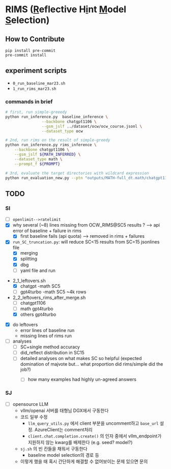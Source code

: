 # RIMS (<u>R</u>eflective H<u>i</u>nt <u>M</u>odel <u>S</u>election)

## How to Contribute
```
pip install pre-commit
pre-commit install
```

## experiment scripts
- `0_run_baseline_mar23.sh`
- `1_run_rims_mar23.sh`

### commands in brief
```bash
# first, run simple-greeedy
python run_inference.py  baseline_inference \
                --backbone chatgpt1106 \
                --gsm_jslf ../dataset/ocw/ocw_course.jsonl \
                --dataset_type ocw

# 2nd, run rims on the result of simple-greedy
python run_inference.py rims_inference \
    --backbone chatgpt1106 \
    --gsm_jslf ${MATH_INFERRED} \
    --dataset_type math \
    --prompt_f ${PROMPT}

# 3rd, evaluate the target directories with wildcard expression
python run_evaluation_new.py --ptn "outputs/MATH-full_dt.math/chatgpt1106/*/*jsonl" --eval_type math --outf math1106_results.txt
```

## TODO
### SI
- [ ] `openlimit-->ratelimit`
- [x] why several (~8) lines missing from OCW_RIMS@SC5 results ? --> api error of baseline + failure in rims
  - [x] first baseline fails (api quota) --> removed in rims + failures
- [x] `run_SC_truncation.py`: will reduce SC\<15 results from SC=15 jsonlines file
  - [x] merging
  - [x] splitting
  - [x] dbg
  - [ ] yaml file and run
- 2_1_leftovers.sh
  - [x] chatgpt -math SC5
  - [ ] gpt4turbo -math SC5 ~4k rows
- 2_2_leftovers_rims_after_merge.sh
  - [ ] chatgpt1106
  - [ ] math gpt4turbo
  - [x] others gpt4turbo
- [x] do leftovers
  - error lines of baseline run
  - missing lines of rims run
- [ ] analyses
  - [ ] SC+single method accuracy
  - [ ] did_reflect distribution in SC15
  - [ ] detailed analyses on what makes SC so helpful (expected domination of majvote but... what proportion did rims/simple did the job?)
    - [ ] how many examples had highly un-agreed answers



### SJ
- [ ] opensource LLM
  - vllm/openai 서버를 태형님 DGX에서 구동한다
  - 코드 일부 수정
    - `llm_query_utils.py` 에서 client 부분을 uncomment하고 `base_url` 설정. AzureClient는 comment처리
    - `client.chat.completion.create()` 의 인자 중에서 vllm_endpoint가 지원하지 않는 kwarg를 배제한다 (e.g. seed? model?)
  - `sj.sh` 의 빈 칸들을 채워서 구동한다
    - baseline model selection의 경로 등
  - 이렇게 했을 때 혹시 간단하게 해결할 수 없어보이는 문제 있으면 문의
